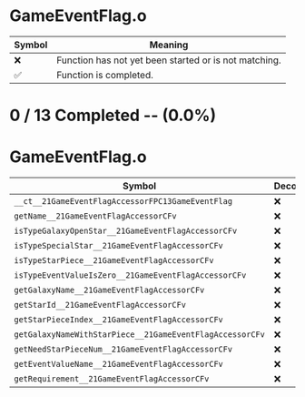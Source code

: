 # GameEventFlag.o
| Symbol | Meaning 
| ------------- | ------------- 
| :x: | Function has not yet been started or is not matching. 
| :white_check_mark: | Function is completed. 


# 0 / 13 Completed -- (0.0%)
# GameEventFlag.o
| Symbol | Decompiled? |
| ------------- | ------------- |
| `__ct__21GameEventFlagAccessorFPC13GameEventFlag` | :x: |
| `getName__21GameEventFlagAccessorCFv` | :x: |
| `isTypeGalaxyOpenStar__21GameEventFlagAccessorCFv` | :x: |
| `isTypeSpecialStar__21GameEventFlagAccessorCFv` | :x: |
| `isTypeStarPiece__21GameEventFlagAccessorCFv` | :x: |
| `isTypeEventValueIsZero__21GameEventFlagAccessorCFv` | :x: |
| `getGalaxyName__21GameEventFlagAccessorCFv` | :x: |
| `getStarId__21GameEventFlagAccessorCFv` | :x: |
| `getStarPieceIndex__21GameEventFlagAccessorCFv` | :x: |
| `getGalaxyNameWithStarPiece__21GameEventFlagAccessorCFv` | :x: |
| `getNeedStarPieceNum__21GameEventFlagAccessorCFv` | :x: |
| `getEventValueName__21GameEventFlagAccessorCFv` | :x: |
| `getRequirement__21GameEventFlagAccessorCFv` | :x: |
